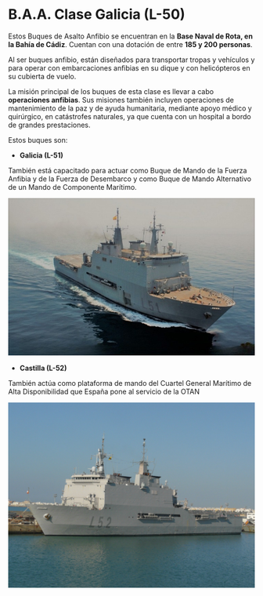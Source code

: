 # B.A.A. Clase Galicia (L-50)
Estos Buques de Asalto Anfibio se encuentran en la **Base Naval de Rota, en la Bahía de Cádiz**. Cuentan con una dotación de entre **185 y 200 personas**.

Al ser buques anfibio, están diseñados para transportar tropas y vehículos y para operar con embarcaciones anfibias en su dique y con helicópteros en su cubierta de vuelo.

La misión principal de los buques de esta clase es llevar a cabo **operaciones anfibias**. Sus misiones también incluyen operaciones de mantenimiento de la paz y de ayuda humanitaria, mediante apoyo médico y quirúrgico, en catástrofes naturales, ya que cuenta con un hospital a bordo de grandes prestaciones.


Estos buques son:

- **Galicia (L-51)**

También está capacitado para actuar como Buque de Mando de la Fuerza Anfibia y de la Fuerza de Desembarco y como Buque de Mando Alternativo de un Mando de Componente Marítimo.

<img src="../../img/l-51.jpg"></img>

- **Castilla (L-52)**

También actúa como plataforma de mando del Cuartel General Marítimo de Alta Disponibilidad que España pone al servicio de la OTAN

<img src="../../img/l-52.jpg"></img>

